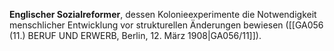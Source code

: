 
**Englischer Sozialreformer**, dessen Kolonieexperimente die Notwendigkeit menschlicher Entwicklung vor strukturellen Änderungen bewiesen ([[GA056 (11.) BERUF UND ERWERB, Berlin, 12. März 1908|GA056/11]]).
